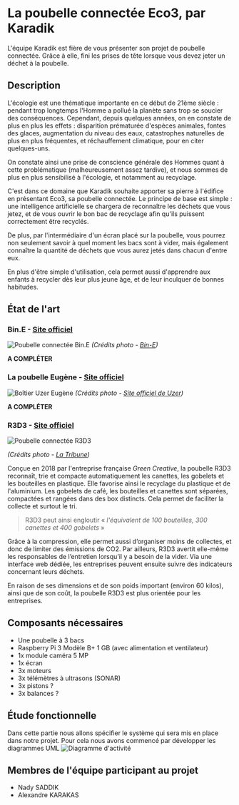 
# La poubelle connectée Eco3, par Karadik
L'équipe Karadik est fière de vous présenter son projet de poubelle connectée. Grâce à elle, fini les prises de tête lorsque vous devez jeter un déchet à la poubelle.

## Description
L'écologie est une thématique importante en ce début de 21ème siècle : pendant trop longtemps l'Homme a pollué la planète sans trop se soucier des conséquences. Cependant, depuis quelques années, on en constate de plus en plus les effets : disparition prématurée d'espèces animales, fontes des glaces, augmentation du niveau des eaux, catastrophes naturelles de plus en plus fréquentes, et réchauffement climatique, pour en citer quelques-uns.

On constate ainsi une prise de conscience générale des Hommes quant à cette problématique (malheureusement assez tardive), et nous sommes de plus en plus sensibilisé à l'écologie, et notamment au recyclage.

C'est dans ce domaine que Karadik souhaite apporter sa pierre à l'édifice en présentant Eco3, sa poubelle connectée. Le principe de base est simple : une intelligence artificielle se chargera de reconnaître les déchets que vous jetez, et de vous ouvrir le bon bac de recyclage afin qu'ils puissent correctement être recyclés. 

De plus, par l'intermédiaire d'un écran placé sur la poubelle, vous pourrez non seulement savoir à quel moment les bacs sont à vider, mais également connaître la quantité de déchets que vous aurez jetés dans chacun d'entre eux. 

En plus d'être simple d'utilisation, cela permet aussi d'apprendre aux enfants à recycler dès leur plus jeune âge, et de leur inculquer de bonnes habitudes.

## État de l'art

### Bin.E - [Site officiel](http://www.bine.world/)
![Poubelle connectée Bin.E](https://blogs.nvidia.com/wp-content/uploads/2019/04/31-bin-e.jpg)
*(Crédits photo - [Bin-E](https://twitter.com/bineworld))*

**A COMPLÉTER**


### La poubelle Eugène - [Site officiel](https://www.uzer.eu/)
![Boîtier Uzer Eugène](https://www.uzer.eu/img/main/HEADER-1.png)
*(Crédits photo - [Site officiel de Uzer](https://www.uzer.eu/))*

**A COMPLÉTER**

### R3D3 - [Site officiel](https://www.green-creative.com/r3d3/collecte-recyclage)
![Poubelle connectée R3D3](https://static.latribune.fr/full_width/895854/r3d3.jpg)

*(Crédits photo - [La Tribune](https://www.latribune.fr/regions/ile-de-france/green-creative-les-poubelles-connectees-qui-simplifient-le-recyclage-762550.html))*

Conçue en 2018 par l'entreprise française *Green Creative*, la poubelle R3D3 reconnaît, trie et compacte automatiquement les canettes, les gobelets et les bouteilles en plastique. Elle favorise ainsi le recyclage du plastique et de l'aluminium. Les gobelets de café, les bouteilles et canettes sont séparées, compactées et rangées dans des box distincts. Cela permet de faciliter la collecte et surtout le tri.

> R3D3 peut ainsi engloutir « _l'équivalent de 100 bouteilles, 300 canettes et 400 gobelets_ »

Grâce à la compression, elle permet aussi d’organiser moins de collectes, et donc de limiter des émissions de CO2. Par ailleurs, R3D3 avertit elle-même les responsables de l’entretien lorsqu’il y a besoin de la vider. Via une interface web dédiée, les entreprises peuvent ensuite suivre des indicateurs concernant leurs déchets.

En raison de ses dimensions et de son poids important (environ 60 kilos), ainsi que de son coût, la poubelle R3D3 est plus orientée pour les entreprises.


## Composants nécessaires
- Une poubelle à 3 bacs
- Raspberry Pi 3 Modèle B+ 1 GB (avec alimentation et ventilateur)
- 1x module caméra 5 MP
- 1x écran
- 3x moteurs
- 3x télémètres à ultrasons (SONAR)
- 3x pistons ?
- 3x balances ?

## Étude fonctionnelle
Dans cette partie nous allons spécifier le système qui sera mis en place dans notre projet. Pour cela nous avons commencé par développer les diagrammes UML
![Diagramme d'activité](https://raw.githubusercontent.com/institut-galilee/2020-Karadik/master/lab/Project/Eco_Activity.png)

## Membres de l'équipe participant au projet
 - Nady SADDIK
 - Alexandre KARAKAS
